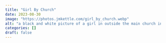 ```yaml
---
title: "Girl By Church"
date: 2023-08-30
image: "https://photos.jmkettle.com/girl_by_church.webp"
alt: "a black and white picture of a girl in outside the main church in rural Georgia"
categories: []
draft: false
---
```

